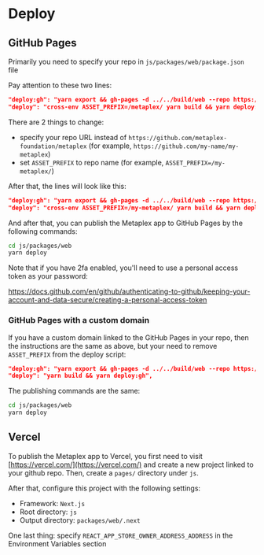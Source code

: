 # Deploy

## GitHub Pages

Primarily you need to specify your repo in `js/packages/web/package.json` file

Pay attention to these two lines:

```json
"deploy:gh": "yarn export && gh-pages -d ../../build/web --repo https://github.com/metaplex-foundation/metaplex -t true",
"deploy": "cross-env ASSET_PREFIX=/metaplex/ yarn build && yarn deploy:gh",
```

There are 2 things to change:

- specify your repo URL instead of `https://github.com/metaplex-foundation/metaplex` (for example, `https://github.com/my-name/my-metaplex`)
- set `ASSET_PREFIX` to repo name (for example, `ASSET_PREFIX=/my-metaplex/`)

After that, the lines will look like this:

```json
"deploy:gh": "yarn export && gh-pages -d ../../build/web --repo https://github.com/my-name/my-metaplex -t true",
"deploy": "cross-env ASSET_PREFIX=/my-metaplex/ yarn build && yarn deploy:gh",
```

And after that, you can publish the Metaplex app to GitHub Pages by the following commands:

```bash
cd js/packages/web
yarn deploy
```

Note that if you have 2fa enabled, you'll need to use a personal access token as your password:

https://docs.github.com/en/github/authenticating-to-github/keeping-your-account-and-data-secure/creating-a-personal-access-token

### GitHub Pages with a custom domain

If you have a custom domain linked to the GitHub Pages in your repo, then the instructions are the same as above, but your need to remove  `ASSET_PREFIX` from the deploy script:

```json
"deploy:gh": "yarn export && gh-pages -d ../../build/web --repo https://github.com/my-name/my-metaplex -t true"
"deploy": "yarn build && yarn deploy:gh",
```

The publishing commands are the same:

```bash
cd js/packages/web
yarn deploy
```

## Vercel

To publish the Metaplex app to Vercel, you first need to visit [https://vercel.com/](https://vercel.com/) and create a new project linked to your github repo. Then, create a `pages/` directory under `js`.

After that, configure this project with the following settings:

- Framework: `Next.js`
- Root directory: `js`
- Output directory: `packages/web/.next`

One last thing: specify `REACT_APP_STORE_OWNER_ADDRESS_ADDRESS` in the Environment Variables section

